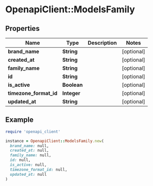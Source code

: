 # OpenapiClient::ModelsFamily

## Properties

| Name | Type | Description | Notes |
| ---- | ---- | ----------- | ----- |
| **brand_name** | **String** |  | [optional] |
| **created_at** | **String** |  | [optional] |
| **family_name** | **String** |  | [optional] |
| **id** | **String** |  | [optional] |
| **is_active** | **Boolean** |  | [optional] |
| **timezone_format_id** | **Integer** |  | [optional] |
| **updated_at** | **String** |  | [optional] |

## Example

```ruby
require 'openapi_client'

instance = OpenapiClient::ModelsFamily.new(
  brand_name: null,
  created_at: null,
  family_name: null,
  id: null,
  is_active: null,
  timezone_format_id: null,
  updated_at: null
)
```

